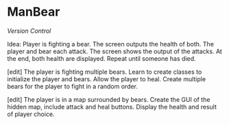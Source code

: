 # ManBear
<i> Version Control </i>

Idea:
Player is fighting a bear. The screen outputs the health of both. The player and bear each attack. The screen shows the output of the attacks. At the end, both health are displayed. Repeat until someone has died.

[edit]
The player is fighting multiple bears. Learn to create classes to initialize the player and bears. Allow the player to heal. Create multiple bears for the player to fight in a random order.

[edit]
The player is in a map surrounded by bears. Create the GUI of the hidden map, include attack and heal buttons. Display the health and result of player choice.
